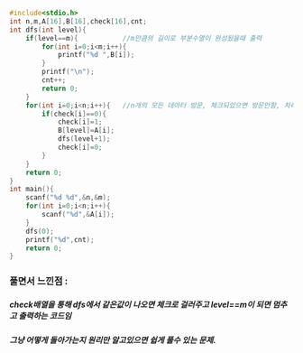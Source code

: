 ```cpp
#include<stdio.h>
int n,m,A[16],B[16],check[16],cnt;
int dfs(int level){
	if(level==m){           //m만큼의 길이로 부분수열이 완성됬을때 출력
		for(int i=0;i<m;i++){
			printf("%d ",B[i]);
		}
		printf("\n");
		cnt++;
		return 0;
	}
	for(int i=0;i<n;i++){   //n개의 모든 데아터 방문, 체크되있으면 방문안함, 차례대로 level인덱스에 넣어줌
		if(check[i]==0){ 
			check[i]=1;
			B[level]=A[i];
			dfs(level+1);
			check[i]=0;
		}
	}
	return 0;
}
int main(){
	scanf("%d %d",&n,&m);
	for(int i=0;i<n;i++){
		scanf("%d",&A[i]);
	}
	dfs(0);
	printf("%d",cnt);
	return 0;
}
```
### 풀면서 느낀점 :
##### check배열을 통해 dfs에서 같은값이 나오면 체크로 걸러주고 level==m이 되면 멈추고 출력하는 코드임
##### 그냥 어떻게 돌아가는지 원리만 알고있으면 쉽게 풀수 있는 문제.
